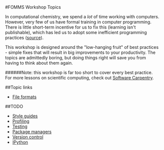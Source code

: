 #FOMMS Workshop Topics

In computational chemistry, we spend a *lot* of time working with computers. However, very few of us have formal training in computer programming. There is little short-term incentive for us to fix this (learning isn't publishable), which has led us to adopt some inefficient programming practices ([source](http://academia.stackexchange.com/questions/17781/why-do-many-talented-scientists-write-horrible-software)).

This workshop is designed around the "low-hanging fruit" of best practices - simple fixes that will result in big improvements to your productivity. The topics are admittedly boring, but doing things right will save you from having to think about them again.

######Note: this workshop is far too short to cover every best practice. For more lessons on scientific computing, check out [Software Carpentry](http://software-carpentry.org/).

##Topic links

 * [File formats](/file_formats.md)

##TODO
 * [Style guides](/style_guides.md)
 * [Profiling](/profiling.md)
 * [Testing](/testing.md)
 * [Package managers](/package_managers.md)
 * [Version control](/version_control.md)
 * [IPython](/ipython.md)
